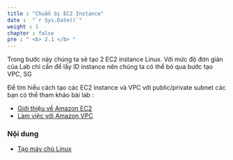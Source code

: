 ```yaml
---
title : "Chuẩn bị EC2 Instance"
date :  "`r Sys.Date()`" 
weight : 1 
chapter : false
pre : " <b> 2.1 </b> "
---
```


Trong bước này chúng ta sẽ tạo 2 EC2 instance Linux. Với mức độ đơn giản của Lab chỉ cần để lấy ID instance nên chúng ta có thể bỏ qua bước tạo VPC, SG


Để tìm hiểu cách tạo các EC2 instance và VPC với public/private subnet các bạn có thể tham khảo bài lab :
  - [Giới thiệu về Amazon EC2](https://000004.awsstudygroup.com/vi/)
  - [Làm việc với Amazon VPC](https://000003.awsstudygroup.com/vi/) 


### Nội dung
  - [Tạo máy chủ Linux](2.1.1-createec2linux/)
